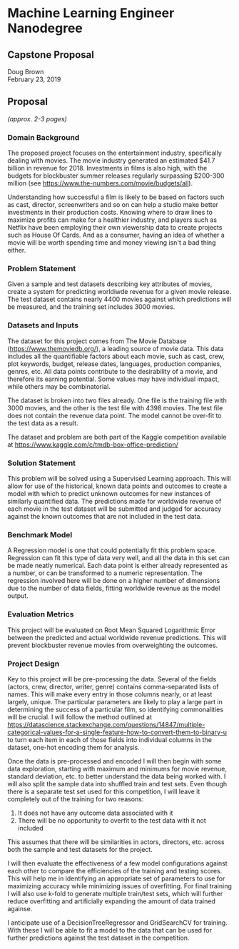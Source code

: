 # Machine Learning Engineer Nanodegree
## Capstone Proposal
Doug Brown  
February 23, 2019

## Proposal
_(approx. 2-3 pages)_

### Domain Background
The proposed project focuses on the entertainment industry, specifically dealing with movies. The movie industry generated an estimated $41.7 billion in revenue for 2018. Investments in films is also high, with the budgets for blockbuster summer releases regularly surpassing $200-300 million (see https://www.the-numbers.com/movie/budgets/all).

Understanding how successful a film is likely to be based on factors such as cast, director, screenwriters and so on can help a studio make better investments in their production costs. Knowing where to draw lines to maximize profits can make for a healthier industry, and players such as Netflix have been employing their own viewership data to create projects such as House Of Cards. And as a consumer, having an idea of whether a movie will be worth spending time and money viewing isn't a bad thing either.

### Problem Statement
Given a sample and test datasets describing key attributes of movies, create a system for predicting worldiwde revenue for a given movie release. The test dataset contains nearly 4400 movies against which predictions will be measured, and the training set includes 3000 movies.

### Datasets and Inputs
The dataset for this project comes from The Movie Database (https://www.themoviedb.org/), a leading source of movie data. This data includes all the quantifiable factors about each movie, such as cast, crew, plot keywords, budget, release dates, languages, production companies, genres, etc. All data points contribute to the desirability of a movie, and therefore its earning potential. Some values may have individual impact, while others may be combinatorial.

The dataset is broken into two files already. One file is the training file with 3000 movies, and the other is the test file with 4398 movies. The test file does not contain the revenue data point. The model cannot be over-fit to the test data as a result.

The dataset and problem are both part of the Kaggle competition available at https://www.kaggle.com/c/tmdb-box-office-prediction/

### Solution Statement
This problem will be solved using a Supervised Learning approach. This will allow for use of the historical, known data points and outcomes to create a model with which to predict unknown outcomes for new instances of similarly quantified data. The predictions made for worldwide revenue of each movie in the test dataset will be submitted and judged for accuracy against the known outcomes that are not included in the test data.

### Benchmark Model
A Regression model is one that could potentially fit this problem space. Regression can fit this type of data very well, and all the data in this set can be made neatly numerical. Each data point is either already represented as a number, or can be transformed to a numeric representation. The regression involved here will be done on a higher number of dimensions due to the number of data fields, fitting worldwide revenue as the model output.

### Evaluation Metrics
This project will be evaluated on Root Mean Squared Logarithmic Error between the predicted and actual worldwide revenue predictions. This will prevent blockbuster revenue movies from overweighting the outcomes.

### Project Design
Key to this project will be pre-processing the data. Several of the fields (actors, crew, director, writer, genre) contains comma-separated lists of names. This will make every entry in those columns nearly, or at least largely, unique. The particular parameters are likely to play a large part in determining the success of a particular film, so identifying commonalities will be crucial. I will follow the method outlined at https://datascience.stackexchange.com/questions/14847/multiple-categorical-values-for-a-single-feature-how-to-convert-them-to-binary-u to turn each item in each of those fields into individual columns in the dataset, one-hot encoding them for analysis.

Once the data is pre-processed and encoded I will then begin with some data exploration, starting with maximum and minimums for movie revenue, standard deviation, etc. to better understand the data being worked with. I will also split the sample data into shuffled train and test sets. Even though there is a separate test set used for this competition, I will leave it completely out of the training for two reasons:

1. It does not have any outcome data associated with it
2. There will be no opportunity to overfit to the test data with it not included

This assumes that there will be similarities in actors, directors, etc. across both the sample and test datasets for the project.

I will then evaluate the effectiveness of a few model configurations against each other to compare the efficiencies of the training and testing scores. This will help me in identifying an appropriate set of parameters to use for maximizing accuracy while minimizing issues of overfitting. For final training I will also use k-fold to generate multiple train/test sets, which will further reduce overfitting and artificially expanding the amount of data trained againse.

I anticipate use of a DecisionTreeRegressor and GridSearchCV for training. With these I will be able to fit a model to the data that can be used for further predictions against the test dataset in the competition.
